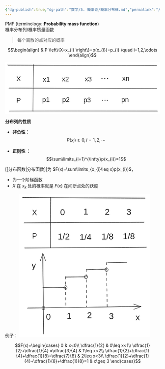 ```yaml
---
{"dg-publish":true,"dg-path":"数学/5. 概率论/概率分布律.md","permalink":"/数学/5. 概率论/概率分布律/","dgPassFrontmatter":true,"noteIcon":"","created":"2024-05-21T15:20:28.412+08:00","updated":"2025-04-14T11:45:32.265+08:00"}
---
```


PMF   (terminology::**Probability mass function**)  
概率分布列/概率质量函数
>每个离散的点对应的概率

$$\begin{align}
 & P \left\{X=x_{i} \right\}=p(x_{i})=p_{i} \quad  i=1,2,\cdots
\end{align}$$

<svg xmlns="http://www.w3.org/2000/svg" version="1.1" viewBox="0 0 651.1904273054424 218.25835109083118" width="651.1904273054424" height="218.25835109083118">  <!-- svg-source:excalidraw -->    <defs>    <style class="style-fonts">      @font-face {        font-family: "Virgil";        src: url("https://excalidraw.com/Virgil.woff2");      }      @font-face {        font-family: "Cascadia";        src: url("https://excalidraw.com/Cascadia.woff2");      }      @font-face {        font-family: "Assistant";        src: url("https://excalidraw.com/Assistant-Regular.woff2");      }    </style>      </defs>  <rect x="0" y="0" width="651.1904273054424" height="218.25835109083118" fill="#ffffff"></rect><g stroke-linecap="round"><g transform="translate(10.426605924963951 13.311196283687877) rotate(0 313.1182355762029 1.232675344149584)"><path d="M-0.43 -0.69 C104.04 -0.57, 523.07 1.18, 627.41 1.71 M1.55 1.56 C105.91 1.73, 523.25 2.47, 627.08 2.86" stroke="#1e1e1e" stroke-width="1" fill="none"></path></g></g><mask></mask><g stroke-linecap="round"><g transform="translate(16.806987226759702 207.04975422225107) rotate(0 311.8740104190444 -0.18074568723091033)"><path d="M-0.36 -0.36 C103.76 -0.46, 520.51 -0.19, 624.38 -0.04 M1.65 -1.59 C105.7 -2.12, 519.83 -2.03, 623.77 -1.99" stroke="#1e1e1e" stroke-width="1" fill="none"></path></g></g><mask></mask><g stroke-linecap="round"><g transform="translate(15.4400689659019 109.71159637526353) rotate(0 311.0653955013634 0.9918527578054182)"><path d="M1 -0.83 C104.76 -0.48, 519.85 2.2, 623.28 2.83 M0.06 1.35 C103.71 1.3, 519.52 1.2, 622.93 1.14" stroke="#1e1e1e" stroke-width="1" fill="none"></path></g></g><mask></mask><g stroke-linecap="round"><g transform="translate(119.44141072501321 11.0439554542304) rotate(0 -0.9894983262966264 98.19539816542601)"><path d="M0.13 -1.04 C-0.15 31.87, -1.59 164.12, -1.95 197.21 M-1.26 1.02 C-1.68 33.62, -2.63 163.06, -2.89 195.52" stroke="#1e1e1e" stroke-width="1" fill="none"></path></g></g><mask></mask><g transform="translate(47.23012536075089 54.79045691340025) rotate(0 9.337890625 16.09999999999991)"><text x="0" y="25.760546874999996" font-family="Helvetica, Segoe UI Emoji" font-size="28px" fill="#1e1e1e" text-anchor="start" style="white-space: pre;" direction="ltr" dominant-baseline="alphabetic">X</text></g><g transform="translate(47.18298695118017 145.27455645620057) rotate(0 9.337890625 16.09999999999991)"><text x="0" y="25.760546874999996" font-family="Helvetica, Segoe UI Emoji" font-size="28px" fill="#1e1e1e" text-anchor="start" style="white-space: pre;" direction="ltr" dominant-baseline="alphabetic">P</text></g><g transform="translate(158.7091974760903 56.57052142775092) rotate(0 14.7861328125 16.09999999999991)"><text x="0" y="25.760546874999996" font-family="Helvetica, Segoe UI Emoji" font-size="28px" fill="#1e1e1e" text-anchor="start" style="white-space: pre;" direction="ltr" dominant-baseline="alphabetic">x1</text></g><g transform="translate(156.14468245885212 142.516244068991) rotate(0 15.572265625 16.09999999999991)"><text x="0" y="25.760546874999996" font-family="Helvetica, Segoe UI Emoji" font-size="28px" fill="#1e1e1e" text-anchor="start" style="white-space: pre;" direction="ltr" dominant-baseline="alphabetic">p1</text></g><g transform="translate(240.1587912561206 142.55291426997155) rotate(0 15.572265625 16.09999999999991)"><text x="0" y="25.760546874999996" font-family="Helvetica, Segoe UI Emoji" font-size="28px" fill="#1e1e1e" text-anchor="start" style="white-space: pre;" direction="ltr" dominant-baseline="alphabetic">p2</text></g><g transform="translate(329.6515436851707 143.68264985728865) rotate(0 15.572265625 16.09999999999991)"><text x="0" y="25.760546874999996" font-family="Helvetica, Segoe UI Emoji" font-size="28px" fill="#1e1e1e" text-anchor="start" style="white-space: pre;" direction="ltr" dominant-baseline="alphabetic">p3</text></g><g transform="translate(239.03911545249264 56.15924372049949) rotate(0 14.7861328125 16.09999999999991)"><text x="0" y="25.760546874999996" font-family="Helvetica, Segoe UI Emoji" font-size="28px" fill="#1e1e1e" text-anchor="start" style="white-space: pre;" direction="ltr" dominant-baseline="alphabetic">x2</text></g><g transform="translate(335.25008314906006 55.46552834564818) rotate(0 14.7861328125 16.09999999999991)"><text x="0" y="25.760546874999996" font-family="Helvetica, Segoe UI Emoji" font-size="28px" fill="#1e1e1e" text-anchor="start" style="white-space: pre;" direction="ltr" dominant-baseline="alphabetic">x3</text></g><g transform="translate(401.3917227475872 33.3780097182057) rotate(0 17.923404311204536 24.729467975248326)"><text x="0" y="39.567988755912765" font-family="Helvetica, Segoe UI Emoji" font-size="43.0077703917362px" fill="#1e1e1e" text-anchor="start" style="white-space: pre;" direction="ltr" dominant-baseline="alphabetic">...</text></g><g transform="translate(405.5821887589958 130.8932302985363) rotate(0 14.55563821296846 20.082858300634598)"><text x="0" y="32.133255443321815" font-family="Helvetica, Segoe UI Emoji" font-size="34.926710088060226px" fill="#1e1e1e" text-anchor="start" style="white-space: pre;" direction="ltr" dominant-baseline="alphabetic">...</text></g><g transform="translate(492.9897761147463 53.4268304371717) rotate(0 14.7861328125 16.09999999999991)"><text x="0" y="25.760546874999996" font-family="Helvetica, Segoe UI Emoji" font-size="28px" fill="#1e1e1e" text-anchor="start" style="white-space: pre;" direction="ltr" dominant-baseline="alphabetic">xn</text></g><g transform="translate(489.16438855450144 141.82806457466359) rotate(0 15.572265625 16.09999999999991)"><text x="0" y="25.760546874999996" font-family="Helvetica, Segoe UI Emoji" font-size="28px" fill="#1e1e1e" text-anchor="start" style="white-space: pre;" direction="ltr" dominant-baseline="alphabetic">pn</text></g></svg>

**分布列的性质**
- **非负性：**
$$P(x_{i})\geq 0,i=1,2,\cdots$$

- **正则性 ：**
$$\sum\limits_{i=1}^{\infty}p(x_{i})=1$$


[[分布函数\|分布函数]]为 $F(x)=\sum\limits_{x_{i}\leq x}p(x_{i})$，
- 为一个阶梯函数
- $X$ 在 $x_{k}$ 处的概率就是 $F(x)$ 在间断点处的跃度

例子：
<svg xmlns="http://www.w3.org/2000/svg" version="1.1" viewBox="0 0 424.7525350546463 465.8749177631353" width="424.7525350546463" height="465.8749177631353">  <!-- svg-source:excalidraw -->    <defs>    <style class="style-fonts">      @font-face {        font-family: "Virgil";        src: url("https://excalidraw.com/Virgil.woff2");      }      @font-face {        font-family: "Cascadia";        src: url("https://excalidraw.com/Cascadia.woff2");      }      @font-face {        font-family: "Assistant";        src: url("https://excalidraw.com/Assistant-Regular.woff2");      }    </style>      </defs>  <rect x="0" y="0" width="424.7525350546463" height="465.8749177631353" fill="#ffffff"></rect><g stroke-linecap="round"><g transform="translate(11.153494500806552 12.367022899876702) rotate(0 198.96812931203306 0.6700848455764117)"><path d="M0.2 0.19 C66.79 0.6, 332.64 2.17, 399.03 2.25 M-1.15 -0.75 C65.42 -0.65, 332.12 0.21, 398.66 0.6" stroke="#1e1e1e" stroke-width="1" fill="none"></path></g></g><mask></mask><g stroke-linecap="round"><g transform="translate(16.869547523727725 175.24804443501034) rotate(0 198.65233343486568 -0.8073718670038943)"><path d="M1.09 0.91 C67.37 0.49, 332.02 -1.94, 397.88 -2.3 M0.21 0.34 C66.36 0.05, 330.84 -0.5, 397.24 -1.12" stroke="#1e1e1e" stroke-width="1" fill="none"></path></g></g><mask></mask><g stroke-linecap="round"><g transform="translate(15.359024327602686 93.23223614464314) rotate(0 195.60835220721998 -0.0778437921976547)"><path d="M0.58 -0.68 C65.42 -0.8, 324.88 0.21, 390.16 0.22 M-0.58 1.57 C64.53 1.01, 326.88 -1.52, 392.32 -1.7" stroke="#1e1e1e" stroke-width="1" fill="none"></path></g></g><mask></mask><g stroke-linecap="round"><g transform="translate(102.60026680277078 10.465154100814743) rotate(0 -0.8300379779057465 82.37094249358665)"><path d="M-1.06 0.38 C-1.25 27.88, -0.48 137.02, -0.61 164.29 M0.59 -0.47 C0.28 27.26, -0.46 138.03, -1.01 165.6" stroke="#1e1e1e" stroke-width="1" fill="none"></path></g></g><mask></mask><g transform="translate(42.026026611727715 47.161787785401884) rotate(0 7.833064135933171 13.505441180783237)"><text x="0" y="21.609164633858395" font-family="Helvetica, Segoe UI Emoji" font-size="23.487723792666383px" fill="#1e1e1e" text-anchor="start" style="white-space: pre;" direction="ltr" dominant-baseline="alphabetic">X</text></g><g transform="translate(41.986484685155474 123.06412841716701) rotate(0 7.833064135933171 13.505441180783237)"><text x="0" y="21.609164633858395" font-family="Helvetica, Segoe UI Emoji" font-size="23.487723792666383px" fill="#1e1e1e" text-anchor="start" style="white-space: pre;" direction="ltr" dominant-baseline="alphabetic">P</text></g><g transform="translate(133.23654692329077 43.29841937290166) rotate(0 15.5654296875 16.09999999999991)"><text x="0" y="25.760546874999996" font-family="Helvetica, Segoe UI Emoji" font-size="28px" fill="#1e1e1e" text-anchor="start" style="white-space: pre;" direction="ltr" dominant-baseline="alphabetic">0  </text></g><g transform="translate(209.03891669165338 40.95463387710515) rotate(0 7.7861328125 16.09999999999991)"><text x="0" y="25.760546874999996" font-family="Helvetica, Segoe UI Emoji" font-size="28px" fill="#1e1e1e" text-anchor="start" style="white-space: pre;" direction="ltr" dominant-baseline="alphabetic">1</text></g><g transform="translate(278.63960458424083 42.1338257271932) rotate(0 7.7861328125 16.09999999999991)"><text x="0" y="25.760546874999996" font-family="Helvetica, Segoe UI Emoji" font-size="28px" fill="#1e1e1e" text-anchor="start" style="white-space: pre;" direction="ltr" dominant-baseline="alphabetic">2</text></g><g transform="translate(349.2034861019939 42.5859823701544) rotate(0 7.7861328125 16.09999999999991)"><text x="0" y="25.760546874999996" font-family="Helvetica, Segoe UI Emoji" font-size="28px" fill="#1e1e1e" text-anchor="start" style="white-space: pre;" direction="ltr" dominant-baseline="alphabetic">3</text></g><g transform="translate(125.53550830580676 122.65286693400867) rotate(0 19.4619140625 16.09999999999991)"><text x="0" y="25.760546874999996" font-family="Helvetica, Segoe UI Emoji" font-size="28px" fill="#1e1e1e" text-anchor="start" style="white-space: pre;" direction="ltr" dominant-baseline="alphabetic">1/2</text></g><g transform="translate(196.43187380257703 124.09407076295383) rotate(0 19.4619140625 16.09999999999991)"><text x="0" y="25.760546874999996" font-family="Helvetica, Segoe UI Emoji" font-size="28px" fill="#1e1e1e" text-anchor="start" style="white-space: pre;" direction="ltr" dominant-baseline="alphabetic">1/4</text></g><g transform="translate(268.0706965370574 122.39081896943844) rotate(0 19.4619140625 16.09999999999991)"><text x="0" y="25.760546874999996" font-family="Helvetica, Segoe UI Emoji" font-size="28px" fill="#1e1e1e" text-anchor="start" style="white-space: pre;" direction="ltr" dominant-baseline="alphabetic">1/8</text></g><g transform="translate(337.584011117646 121.43000042315816) rotate(0 19.4619140625 16.09999999999991)"><text x="0" y="25.760546874999996" font-family="Helvetica, Segoe UI Emoji" font-size="28px" fill="#1e1e1e" text-anchor="start" style="white-space: pre;" direction="ltr" dominant-baseline="alphabetic">1/8</text></g><g stroke-linecap="round"><g transform="translate(25.861507177898176 371.42130747900364) rotate(0 185.66950575932046 -2.9934140371346984)"><path d="M-0.26 0.26 C61.54 -0.64, 309.47 -4.97, 371.37 -6.21 M1.81 -0.64 C63.4 -1.3, 309.02 -3.82, 370.44 -4.79" stroke="#1e1e1e" stroke-width="1" fill="none"></path></g><g transform="translate(25.861507177898176 371.42130747900364) rotate(0 185.66950575932046 -2.9934140371346984)"><path d="M347.06 4.05 C355.74 1.06, 363.11 -2.4, 370.44 -4.79 M347.06 4.05 C352.54 1.6, 356.33 1.07, 370.44 -4.79" stroke="#1e1e1e" stroke-width="1" fill="none"></path></g><g transform="translate(25.861507177898176 371.42130747900364) rotate(0 185.66950575932046 -2.9934140371346984)"><path d="M346.84 -13.05 C355.49 -10.05, 362.94 -7.53, 370.44 -4.79 M346.84 -13.05 C352.27 -12.06, 356.1 -9.16, 370.44 -4.79" stroke="#1e1e1e" stroke-width="1" fill="none"></path></g></g><mask></mask><g stroke-linecap="round"><g transform="translate(79.0692613208499 454.87707330075) rotate(0 -1.5245866232911567 -131.11476784639058)"><path d="M0.81 -1.06 C0.31 -44.58, -3.12 -218.63, -3.94 -262.15 M-0.22 1 C-0.27 -42.23, -1.44 -216.94, -1.7 -260.56" stroke="#1e1e1e" stroke-width="1" fill="none"></path></g><g transform="translate(79.0692613208499 454.87707330075) rotate(0 -1.5245866232911567 -131.11476784639058)"><path d="M7 -237.13 C3.48 -243.8, 3.44 -249.35, -1.7 -260.56 M7 -237.13 C3.52 -244.46, 0.82 -252.44, -1.7 -260.56" stroke="#1e1e1e" stroke-width="1" fill="none"></path></g><g transform="translate(79.0692613208499 454.87707330075) rotate(0 -1.5245866232911567 -131.11476784639058)"><path d="M-10.1 -237.02 C-9.79 -243.84, -6 -249.4, -1.7 -260.56 M-10.1 -237.02 C-8.33 -244.26, -5.78 -252.27, -1.7 -260.56" stroke="#1e1e1e" stroke-width="1" fill="none"></path></g></g><mask></mask><g stroke-linecap="round" transform="translate(73.91960610222995 365.51506266049364) rotate(0 4.858834144292871 5.466201757548561)"><path d="M4.94 -0.14 C5.86 -0.14, 7.64 0.56, 8.37 1.48 C9.09 2.4, 9.16 4.1, 9.27 5.35 C9.37 6.61, 9.53 8.08, 8.98 9.01 C8.42 9.94, 7.04 10.7, 5.93 10.96 C4.82 11.21, 3.24 11.11, 2.31 10.56 C1.38 10, 0.66 8.82, 0.34 7.63 C0.03 6.45, 0.06 4.51, 0.42 3.46 C0.78 2.41, 1.71 1.93, 2.51 1.33 C3.31 0.72, 4.57 0.11, 5.21 -0.14 C5.85 -0.4, 6.32 -0.26, 6.33 -0.19 M5.79 -0.17 C6.7 -0.32, 6.89 0.4, 7.55 1.17 C8.21 1.95, 9.49 3.29, 9.73 4.48 C9.97 5.68, 9.45 7.4, 8.99 8.32 C8.54 9.23, 8.01 9.58, 7.02 9.97 C6.03 10.36, 4.05 10.94, 3.06 10.65 C2.07 10.36, 1.55 9.24, 1.05 8.22 C0.55 7.2, 0 5.63, 0.06 4.55 C0.13 3.46, 0.72 2.54, 1.45 1.71 C2.18 0.88, 3.83 -0.08, 4.45 -0.46 C5.07 -0.84, 5.04 -0.69, 5.17 -0.58" stroke="#1e1e1e" stroke-width="1" fill="none"></path></g><g stroke-linecap="round"><g transform="translate(77.56381178176443 304.7794757142028) rotate(0 36.03644220496628 -0.2024603194915926)"><path d="M0.12 0.36 C12.17 0.28, 61.19 -0.91, 73.03 -1.1 M-1.28 -0.49 C10.64 -0.38, 60.11 -0.06, 72.59 0.07" stroke="#1e1e1e" stroke-width="1" fill="none"></path></g></g><mask></mask><g stroke-linecap="round"><g transform="translate(150.0415367593654 267.93319223127037) rotate(0 1.3915560951637502 50.24279012305146)"><path d="M0.03 1.15 C0.24 17.76, 1.67 83.27, 1.97 99.87" stroke="#1e1e1e" stroke-width="1.5" fill="none" stroke-dasharray="8 9"></path></g></g><mask></mask><g stroke-linecap="round"><g transform="translate(149.63669619169698 269.9577420453097) rotate(0 33.607025132819814 -0.20244697427233405)"><path d="M-0.35 -0.53 C11.1 -0.55, 56.55 0.45, 67.7 0.52 M1.66 1.8 C13.09 1.41, 56.38 -1.05, 67.01 -1.11" stroke="#1e1e1e" stroke-width="1" fill="none"></path></g></g><mask></mask><g stroke-linecap="round" transform="translate(145.39175202680462 298.486808736071) rotate(0 5.119968260498851 6.053195543948959)"><path d="M4.45 0.2 C5.58 -0.13, 7.1 -0.21, 8.09 0.43 C9.08 1.07, 10.09 2.8, 10.38 4.06 C10.68 5.32, 10.36 6.76, 9.86 8 C9.36 9.23, 8.35 10.79, 7.38 11.48 C6.41 12.17, 5.02 12.43, 4.04 12.14 C3.06 11.86, 2.15 10.86, 1.49 9.78 C0.83 8.7, 0.15 6.93, 0.09 5.66 C0.02 4.39, 0.36 3.1, 1.11 2.15 C1.85 1.21, 4.02 0.35, 4.55 -0.02 C5.09 -0.38, 4.33 -0.13, 4.3 -0.06 M5.51 -0.2 C6.6 -0.02, 8.32 1.5, 9.11 2.49 C9.9 3.47, 10.3 4.29, 10.25 5.68 C10.2 7.07, 9.46 9.65, 8.83 10.8 C8.2 11.96, 7.62 12.69, 6.47 12.64 C5.32 12.58, 3.07 11.19, 1.91 10.47 C0.75 9.76, -0.11 9.4, -0.48 8.34 C-0.84 7.29, -0.89 5.41, -0.27 4.14 C0.35 2.87, 2.06 1.36, 3.24 0.71 C4.41 0.06, 6.18 0.39, 6.77 0.25 C7.36 0.1, 6.79 -0.22, 6.77 -0.16" stroke="#1e1e1e" stroke-width="1" fill="none"></path></g><g stroke-linecap="round"><g transform="translate(218.74879988667476 244.21642372397582) rotate(0 0.5365248680687245 62.024174186604796)"><path d="M-0.63 1 C-0.5 21.55, 0.32 102.59, 0.73 123.07" stroke="#1e1e1e" stroke-width="1.5" fill="none" stroke-dasharray="8 9"></path></g></g><mask></mask><g stroke-linecap="round"><g transform="translate(217.80664086235043 246.28018989495604) rotate(0 32.6798302060498 -0.6376357827921311)"><path d="M0.7 -0.99 C11.43 -0.98, 53.35 -0.54, 64.27 -0.61 M-0.39 1.1 C10.7 0.82, 55.36 -2.16, 66.41 -2.39" stroke="#1e1e1e" stroke-width="1" fill="none"></path></g></g><mask></mask><g stroke-linecap="round"><g transform="translate(286.2456990489885 223.91689301509132) rotate(0 32.172702119173096 -0.5531107206531942)"><path d="M-0.41 0.35 C10.33 -0.11, 54.49 -1.99, 65.15 -2.09 M1.58 -0.51 C12.16 -0.91, 53.88 -0.79, 64.63 -1.06" stroke="#1e1e1e" stroke-width="1" fill="none"></path></g></g><mask></mask><g stroke-linecap="round"><g transform="translate(284.3204442492531 224.26970319537259) rotate(0 0.6729400368188863 72.66340646975868)"><path d="M-0.1 -1.09 C0.11 23.4, 1.83 122.26, 2.14 146.51" stroke="#1e1e1e" stroke-width="1.5" fill="none" stroke-dasharray="8 9"></path></g></g><mask></mask><g stroke-linecap="round" transform="translate(212.28278755986915 263.8491026008901) rotate(0 5.119968260498851 6.053195543948959)"><path d="M5.42 0.39 C6.52 0.31, 8.1 0.52, 8.84 1.49 C9.58 2.46, 9.82 4.78, 9.87 6.21 C9.93 7.65, 9.73 9.19, 9.17 10.09 C8.62 10.98, 7.65 11.41, 6.56 11.58 C5.47 11.76, 3.72 11.61, 2.64 11.14 C1.56 10.68, 0.4 9.96, 0.06 8.79 C-0.27 7.61, 0.2 5.44, 0.62 4.09 C1.04 2.75, 1.73 1.3, 2.58 0.7 C3.44 0.1, 5.16 0.58, 5.75 0.51 C6.34 0.43, 6.11 0.29, 6.14 0.25 M4.38 -0.18 C5.43 -0.15, 7.32 0.88, 8.26 1.64 C9.21 2.4, 9.85 3.24, 10.04 4.4 C10.23 5.55, 9.98 7.35, 9.42 8.59 C8.86 9.82, 7.54 11.16, 6.68 11.82 C5.82 12.47, 5.31 13.01, 4.26 12.53 C3.22 12.05, 1.02 10.21, 0.42 8.93 C-0.19 7.65, 0.33 6.09, 0.61 4.86 C0.9 3.64, 1.47 2.44, 2.12 1.58 C2.77 0.72, 3.97 -0.07, 4.5 -0.32 C5.03 -0.57, 5.24 -0.01, 5.31 0.06" stroke="#1e1e1e" stroke-width="1" fill="none"></path></g><g stroke-linecap="round" transform="translate(278.9402380885987 240.2956483541857) rotate(0 5.119968260498865 6.053195543948959)"><path d="M4.06 0.37 C4.99 0, 6.09 -0.15, 7.08 0.35 C8.06 0.85, 9.39 2.08, 9.95 3.37 C10.51 4.67, 10.83 6.76, 10.43 8.12 C10.04 9.48, 8.54 10.91, 7.59 11.53 C6.64 12.15, 5.69 12.02, 4.72 11.82 C3.75 11.63, 2.48 11.33, 1.77 10.36 C1.06 9.38, 0.68 7.24, 0.48 5.95 C0.27 4.66, -0.1 3.64, 0.53 2.62 C1.16 1.6, 3.68 0.19, 4.25 -0.17 C4.83 -0.53, 3.99 0.37, 3.98 0.45 M4.45 0.1 C5.43 -0.19, 7.06 -0.09, 8.09 0.65 C9.13 1.39, 10.41 3.32, 10.65 4.54 C10.89 5.77, 9.91 6.99, 9.52 8 C9.12 9.02, 9.05 10.03, 8.26 10.64 C7.47 11.24, 5.91 11.7, 4.78 11.64 C3.65 11.59, 2.25 11.26, 1.49 10.31 C0.74 9.37, 0.19 7.39, 0.26 5.98 C0.33 4.57, 1.17 2.93, 1.92 1.85 C2.66 0.76, 4.31 -0.23, 4.73 -0.54 C5.14 -0.85, 4.36 -0.2, 4.42 -0.02" stroke="#1e1e1e" stroke-width="1" fill="none"></path></g><g transform="translate(154.7872762248788 379.7749379202605) rotate(0 7.7861328125 16.09999999999991)"><text x="0" y="25.760546874999996" font-family="Helvetica, Segoe UI Emoji" font-size="28px" fill="#1e1e1e" text-anchor="start" style="white-space: pre;" direction="ltr" dominant-baseline="alphabetic">1</text></g><g transform="translate(220.89434429109227 378.6780932079423) rotate(0 7.7861328125 16.09999999999991)"><text x="0" y="25.760546874999996" font-family="Helvetica, Segoe UI Emoji" font-size="28px" fill="#1e1e1e" text-anchor="start" style="white-space: pre;" direction="ltr" dominant-baseline="alphabetic">2</text></g><g transform="translate(86.90641341199486 382.8618064657667) rotate(0 7.7861328125 16.09999999999991)"><text x="0" y="25.760546874999996" font-family="Helvetica, Segoe UI Emoji" font-size="28px" fill="#1e1e1e" text-anchor="start" style="white-space: pre;" direction="ltr" dominant-baseline="alphabetic">0</text></g><g transform="translate(292.32592024082317 380.834032412778) rotate(0 7.7861328125 16.09999999999991)"><text x="0" y="25.760546874999996" font-family="Helvetica, Segoe UI Emoji" font-size="28px" fill="#1e1e1e" text-anchor="start" style="white-space: pre;" direction="ltr" dominant-baseline="alphabetic">3</text></g><g transform="translate(378.93135855910896 384.7790994916786) rotate(0 7 16.09999999999991)"><text x="0" y="25.760546874999996" font-family="Helvetica, Segoe UI Emoji" font-size="28px" fill="#1e1e1e" text-anchor="start" style="white-space: pre;" direction="ltr" dominant-baseline="alphabetic">x</text></g><g transform="translate(40.232038009009415 215.8802982813463) rotate(0 7 16.09999999999991)"><text x="0" y="25.760546874999996" font-family="Helvetica, Segoe UI Emoji" font-size="28px" fill="#1e1e1e" text-anchor="start" style="white-space: pre;" direction="ltr" dominant-baseline="alphabetic">y</text></g></svg>


$$F(x)=\begin{cases}
0  & x<0\\ 
\dfrac{1}{2}  & 0\leq x<1\\
\dfrac{1}{2}+\dfrac{1}{4} =\dfrac{3}{4} & 1\leq x<2\\
\dfrac{1}{2}+\dfrac{1}{4}+\dfrac{1}{8}=\dfrac{7}{8}  & 2\leq x<3\\
\dfrac{1}{2}+\dfrac{1}{4}+\dfrac{1}{8}+\dfrac{1}{8}=1  & x\geq 3
\end{cases}$$

